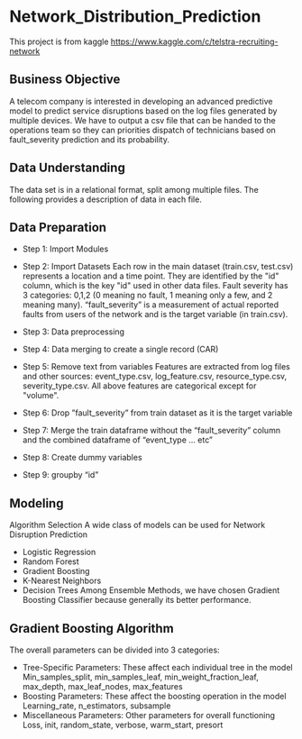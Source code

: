# Network_Distribution_Prediction
This project is from kaggle https://www.kaggle.com/c/telstra-recruiting-network

## Business Objective
A telecom company is interested in developing an advanced predictive model to
predict service disruptions based on the log files generated by multiple devices.
We have to output a csv file that can be handed to the operations team so they
can priorities dispatch of technicians based on fault_severity prediction and its
probability.

## Data Understanding
The data set is in a relational format, split among multiple
files. The following provides a description of data in each
file.

## Data Preparation
- Step 1: Import Modules
- Step 2: Import Datasets
Each row in the main dataset (train.csv, test.csv) represents a location and a time point. They are identified by the
"id" column, which is the key "id" used in other data files. Fault severity has 3 categories: 0,1,2 (0 meaning no
fault, 1 meaning only a few, and 2 meaning many). “fault_severity” is a measurement of actual reported faults
from users of the network and is the target variable (in train.csv). 

- Step 3: Data preprocessing
- Step 4: Data merging to create a single record (CAR)

- Step 5: Remove text from variables
Features are extracted from log files and other sources:
event_type.csv, log_feature.csv, resource_type.csv,
severity_type.csv. All above features are categorical except for
"volume".

- Step 6: Drop ”fault_severity” from train dataset as it is
the target variable

- Step 7: Merge the train dataframe without the
“fault_severity” column and the combined dataframe of
“event_type … etc”

- Step 8: Create dummy variables
- Step 9: groupby “id”

## Modeling
Algorithm Selection
A wide class of models can be used for Network Disruption Prediction
- Logistic Regression
- Random Forest
- Gradient Boosting
- K-Nearest Neighbors
- Decision Trees
Among Ensemble Methods, we have chosen Gradient Boosting Classifier because generally its
better performance. 

## Gradient Boosting Algorithm
The overall parameters can be divided into 3 categories:
- Tree-Specific Parameters: These affect each individual tree in the model
Min_samples_split, min_samples_leaf, min_weight_fraction_leaf,
max_depth, max_leaf_nodes, max_features
- Boosting Parameters: These affect the boosting operation in the model
Learning_rate, n_estimators, subsample
- Miscellaneous Parameters: Other parameters for overall functioning
Loss, init, random_state, verbose, warm_start, presort

